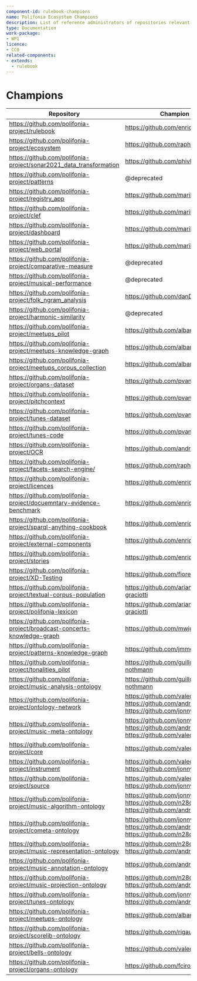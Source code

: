 ```yaml
---
component-id: rulebook-champions
name: Polifonia Ecosystem Champions
description: List of reference administrators of repositories relevant to the Polifonia Ecosystem
type: Documentation
work-package:
- WP1
licence:
- CC0
related-components:
- extends:
  - rulebook
--- 
```

# Champions

| Repository                                                                        | Champion                                                       |
| --------------------------------------------------------------------------------- | -------------------------------------------------------------- |
| https://github.com/polifonia-project/rulebook                                     | https://github.com/enridaga                                    |
| https://github.com/polifonia-project/ecosystem                                    | https://github.com/raphaelfournier                             |
| https://github.com/polifonia-project/sonar2021_data_transformation                | https://github.com/phivk                                       |
| https://github.com/polifonia-project/patterns                                     | @deprecated                                                    |
| https://github.com/polifonia-project/registry_app                                 | https://github.com/marilenadaquino                             |
| https://github.com/polifonia-project/clef                                         | https://github.com/marilenadaquino                             |
| https://github.com/polifonia-project/dashboard                                    | https://github.com/marilenadaquino                             |
| https://github.com/polifonia-project/web_portal                                   | https://github.com/marilenadaquino                             |
| https://github.com/polifonia-project/comparative-measure                          | @deprecated                                                    |
| https://github.com/polifonia-project/musical-performance                          | @deprecated                                                    |
| https://github.com/polifonia-project/folk_ngram_analysis                          | https://github.com/danDiamo                                    |
| https://github.com/polifonia-project/harmonic-similarity                          | @deprecated                                                    |
| https://github.com/polifonia-project/meetups_pilot                                | https://github.com/albamoralest                                |
| https://github.com/polifonia-project/meetups-knowledge-graph                      | https://github.com/albamoralest                                |
| https://github.com/polifonia-project/meetups_corpus_collection                    | https://github.com/albamoralest                                |
| https://github.com/polifonia-project/organs-dataset                               | https://github.com/pvankranenburg                              |
| https://github.com/polifonia-project/pitchcontext                                 | https://github.com/pvankranenburg                              |
| https://github.com/polifonia-project/tunes-dataset                                | https://github.com/pvankranenburg                              |
| https://github.com/polifonia-project/tunes-code                                   | https://github.com/pvankranenburg                              |
| https://github.com/polifonia-project/OCR                                          | https://github.com/andreamust                                  |
| https://github.com/polifonia-project/facets-search-engine/                        | https://github.com/raphaelfournier                             |
| https://github.com/polifonia-project/licences                                     | https://github.com/enridaga                                    |
| https://github.com/polifonia-project/docuemntary-evidence-benchmark               | https://github.com/enridaga                                    |
| https://github.com/polifonia-project/sparql-anything-cookbook                     | https://github.com/enridaga                                    |
| https://github.com/polifonia-project/external-components                          | https://github.com/enridaga                                    |
| https://github.com/polifonia-project/stories                                      | https://github.com/enridaga                                    |
| https://github.com/polifonia-project/XD-Testing                                   | https://github.com/fiorelaciroku                               |
| https://github.com/polifonia-project/textual-corpus-population                    | https://github.com/arianna-graciotti                           |
| https://github.com/polifonia-project/polifonia-lexicon                            | https://github.com/arianna-graciotti                           |
| https://github.com/polifonia-project/broadcast-concerts-knowledge-graph           | https://github.com/mwigham                                     |
| https://github.com/polifonia-project/patterns-knowledge-graph                     | https://github.com/jmmcd                                       |
| https://github.com/polifonia-project/tonalities_pilot                             | https://github.com/guillotel-nothmann                          |
| https://github.com/polifonia-project/music-analysis-ontology                      | https://github.com/guillotel-nothmann                          |
| https://github.com/polifonia-project/ontology-network                             | https://github.com/valecarriero https://github.com/andreamust https://github.com/jonnybluesman |
| https://github.com/polifonia-project/music-meta-ontology                          | https://github.com/jonnybluesman https://github.com/andreamust https://github.com/valecarriero |
| https://github.com/polifonia-project/core                                         | https://github.com/valecarriero                                                                |
| https://github.com/polifonia-project/instrument                                   | https://github.com/valecarriero https://github.com/jonnybluesman                               |
| https://github.com/polifonia-project/source                                       | https://github.com/valecarriero https://github.com/jonnybluesman                               |
| https://github.com/polifonia-project/music-algorithm-ontology                     | https://github.com/jonnybluesman https://github.com/n28div https://github.com/andreamust       |
| https://github.com/polifonia-project/cometa-ontology                              | https://github.com/jonnybluesman https://github.com/andreamust https://github.com/n28div       |
| https://github.com/polifonia-project/music-representation-ontology                | https://github.com/n28div https://github.com/andreamust                                        |
| https://github.com/polifonia-project/music-annotation-ontology                    | https://github.com/andreamust                                                                  |
| https://github.com/polifonia-project/music-projection-ontology                    | https://github.com/n28div https://github.com/andreamust                                        |
| https://github.com/polifonia-project/tunes-ontology                               | https://github.com/jonnybluesman https://github.com/andreamust                                 |
| https://github.com/polifonia-project/meetups-ontology                             | https://github.com/albamoralest                                                                |
| https://github.com/polifonia-project/scorelib-ontology                            | https://github.com/rigaux                                                                      |
| https://github.com/polifonia-project/bells-ontology                               | https://github.com/valecarriero                                                                |
| https://github.com/polifonia-project/organs-ontology                              | https://github.com/fciroku                                                                     |
